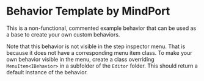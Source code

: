 # Behavior Template by MindPort

This is a non-functional, commented example behavior that can be used as a base to create your own custom behaviors.

Note that this behavior is not visible in the step inspector menu. That is because it does not have a corresponding menu item class.
To make your own behavior visible in the menu, create a class overriding `MenuItem<IBehavior>` in a subfolder of the `Editor` folder.
This should return a default instance of the behavior.